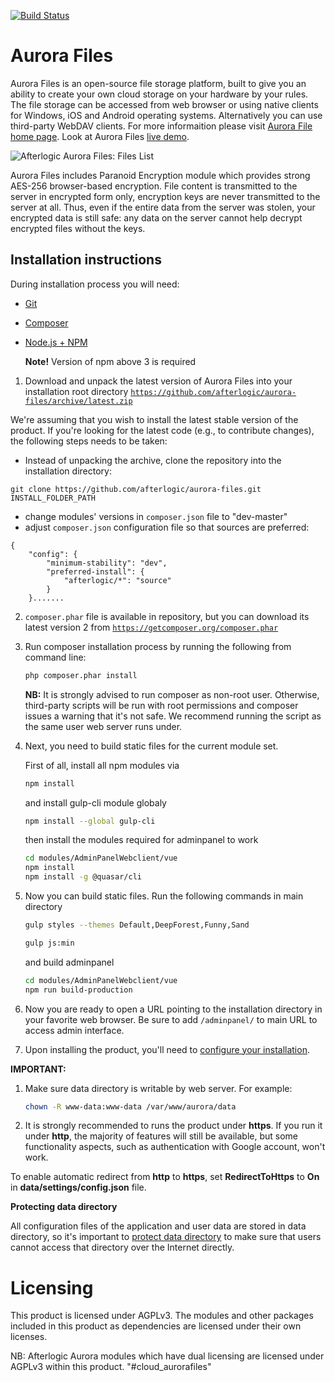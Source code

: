 [![Build Status](https://travis-ci.org/afterlogic/aurora-files.svg?branch=master)](https://travis-ci.org/afterlogic/aurora-files)

# Aurora Files

Aurora Files is an open-source file storage platform, built to give you an ability to create your own cloud storage on your hardware by your rules. The file storage can be accessed from web browser or using native clients for Windows, iOS and Android operating systems. Alternatively you can use third-party WebDAV clients. For more informaition please visit [Aurora File home page](https://afterlogic.org/aurora-files).
Look at Aurora Files [live demo](https://aurora-files.afterlogic.com/).

![Afterlogic Aurora Files: Files List](https://afterlogic.org/images/products/aurora-files/aurora-files-folder-list.png)

Aurora Files includes Paranoid Encryption module which provides strong AES-256 browser-based encryption. File content is transmitted to the server in encrypted form only, encryption keys are never transmitted to the server at all. Thus, even if the entire data from the server was stolen, your encrypted data is still safe: any data on the server cannot help decrypt encrypted files without the keys.

## Installation instructions

During installation process you will need:
* [Git](https://git-scm.com/downloads)
* [Composer](https://getcomposer.org/download/)
* [Node.js + NPM](https://nodejs.org/en/)
    
    **Note!** Version of npm above 3 is required

1. Download and unpack the latest version of Aurora Files into your installation root directory
[`https://github.com/afterlogic/aurora-files/archive/latest.zip`](https://github.com/afterlogic/aurora-files/archive/latest.zip)

We're assuming that you wish to install the latest stable version of the product. If you're looking for the latest code (e.g., to contribute changes), the following steps needs to be taken:

- Instead of unpacking the archive, clone the repository into the installation directory:
```
git clone https://github.com/afterlogic/aurora-files.git INSTALL_FOLDER_PATH
```
- change modules' versions in `composer.json` file to "dev-master"
- adjust `composer.json` configuration file so that sources are preferred:
```
{
	"config": {
		"minimum-stability": "dev",
		"preferred-install": {
			"afterlogic/*": "source"
		}
	}.......
```

2. `composer.phar` file is available in repository, but you can download its latest version 2 from [`https://getcomposer.org/composer.phar`](https://getcomposer.org/composer.phar)

3. Run composer installation process by running the following from command line:
    ```bash
    php composer.phar install
    ```

    **NB:** It is strongly advised to run composer as non-root user. Otherwise, third-party scripts will be run with root permissions and composer issues a warning that it's not safe. We recommend running the script as the same user web server runs under.

4. Next, you need to build static files for the current module set.

      First of all, install all npm modules via
      ```bash
      npm install
      ```
      and install gulp-cli module globaly 
      ```bash
      npm install --global gulp-cli
      ```
      then install the modules required for adminpanel to work 
      ```bash
      cd modules/AdminPanelWebclient/vue
      npm install
      npm install -g @quasar/cli
      ```

5. Now you can build static files. Run the following commands in main directory
      ```bash
      gulp styles --themes Default,DeepForest,Funny,Sand
      ```
      ```bash
      gulp js:min
      ```
      and build adminpanel 
      ```bash
      cd modules/AdminPanelWebclient/vue
      npm run build-production
      ```
  
6. Now you are ready to open a URL pointing to the installation directory in your favorite web browser. Be sure to add `/adminpanel/` to main URL to access admin interface.

7. Upon installing the product, you'll need to [configure your installation](https://afterlogic.com/docs/aurora-files/configuration).


**IMPORTANT:**

1. Make sure data directory is writable by web server. For example:
    ```bash
    chown -R www-data:www-data /var/www/aurora/data
    ```

2. It is strongly recommended to runs the product under **https**. If you run it under **http**, the majority of features will still be available, but some functionality aspects, such as authentication with Google account, won't work.

To enable automatic redirect from **http** to **https**, set **RedirectToHttps** to **On** in **data/settings/config.json** file.

**Protecting data directory**

All configuration files of the application and user data are stored in data directory, so it's important to [protect data directory](https://afterlogic.com/docs/aurora-files/security/protecting-data-directory) to make sure that users cannot access that directory over the Internet directly. 

# Licensing
This product is licensed under AGPLv3. The modules and other packages included in this product as dependencies are licensed under their own licenses.

NB: Afterlogic Aurora modules which have dual licensing are licensed under AGPLv3 within this product.
"#cloud_aurorafiles" 
